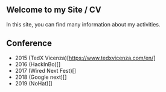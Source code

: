 ## Welcome to my Site / CV

In this site, you can find many information about my activities.

## Conference
* 2015 (TedX Vicenza)[https://www.tedxvicenza.com/en/]
* 2016 (HackInBo)[]
* 2017 (Wired Next Fest)[]
* 2018 (Google next)[]
* 2019 (NoHat)[]

